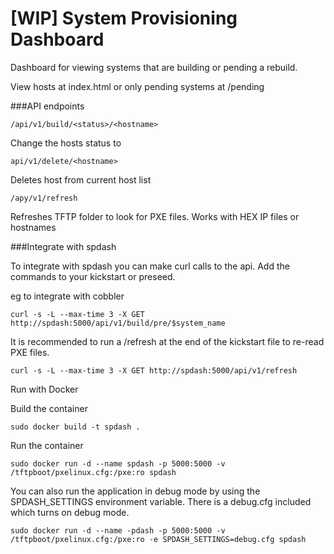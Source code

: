 [WIP] System Provisioning Dashboard
========

Dashboard for viewing systems that are building or pending a rebuild.

View hosts at index.html or only pending systems at /pending

###API endpoints

`/api/v1/build/<status>/<hostname>`

Change the hosts status to <status>

`api/v1/delete/<hostname>`

Deletes host from current host list

`/apy/v1/refresh`

Refreshes TFTP folder to look for PXE files. Works with HEX IP files or hostnames

###Integrate with spdash

To integrate with spdash you can make curl calls to the api. Add the commands to your kickstart or preseed.

eg to integrate with cobbler

`curl -s -L --max-time 3 -X GET http://spdash:5000/api/v1/build/pre/$system_name`

It is recommended to run a /refresh at the end of the kickstart file to re-read PXE files.

`curl -s -L --max-time 3 -X GET http://spdash:5000/api/v1/refresh`

Run with Docker

Build the container

`sudo docker build -t spdash .`

Run the container

`sudo docker run -d --name spdash -p 5000:5000 -v /tftpboot/pxelinux.cfg:/pxe:ro spdash`

You can also run the application in debug mode by using the SPDASH_SETTINGS environment variable. There is a debug.cfg included which turns on debug mode.

`sudo docker run -d --name -pdash -p 5000:5000 -v /tftpboot/pxelinux.cfg:/pxe:ro -e SPDASH_SETTINGS=debug.cfg spdash`
